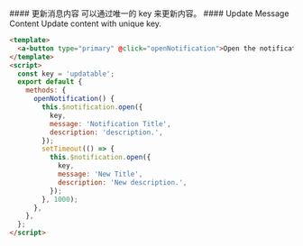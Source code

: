 <cn>
#### 更新消息内容
可以通过唯一的 key 来更新内容。
</cn>

<us>
#### Update Message Content
Update content with unique key.
</us>

```html
<template>
  <a-button type="primary" @click="openNotification">Open the notification box</a-button>
</template>
<script>
  const key = 'updatable';
  export default {
    methods: {
      openNotification() {
        this.$notification.open({
          key,
          message: 'Notification Title',
          description: 'description.',
        });
        setTimeout(() => {
          this.$notification.open({
            key,
            message: 'New Title',
            description: 'New description.',
          });
        }, 1000);
      },
    },
  };
</script>
```
